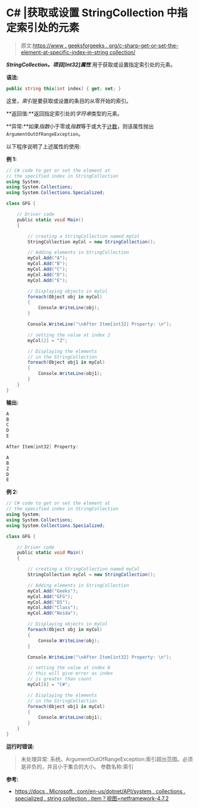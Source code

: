 # C# |获取或设置 StringCollection 中指定索引处的元素

> 原文:[https://www . geeksforgeeks . org/c-sharp-get-or-set-the-element-at-specific-index-in-string collection/](https://www.geeksforgeeks.org/c-sharp-gets-or-sets-the-element-at-the-specified-index-in-stringcollection/)

***StringCollection。项目[Int32]属性*** 用于获取或设置指定索引处的元素。

**语法:**

```cs
public string this[int index] { get; set; }
```

这里，*索引*是要获取或设置的条目的从零开始的索引。

**返回值:**返回指定索引处的*字符串*类型的元素。

**异常:**如果*指数*小于零或*指数*等于或大于[计数](https://www.geeksforgeeks.org/c-get-the-number-of-strings-in-stringcollection/)，则该属性抛出`ArgumentOutOfRangeException`。

以下程序说明了上述属性的使用:

**例 1:**

```cs
// C# code to get or set the element at
// the specified index in StringCollection
using System;
using System.Collections;
using System.Collections.Specialized;

class GFG {

    // Driver code
    public static void Main()
    {

        // creating a StringCollection named myCol
        StringCollection myCol = new StringCollection();

        // Adding elements in StringCollection
        myCol.Add("A");
        myCol.Add("B");
        myCol.Add("C");
        myCol.Add("D");
        myCol.Add("E");

        // Displaying objects in myCol
        foreach(Object obj in myCol)
        {
            Console.WriteLine(obj);
        }

        Console.WriteLine("\nAfter Item[int32] Property: \n");

        // setting the value at index 2
        myCol[2] = "Z";

        // Displaying the elements
        // in the StringCollection
        foreach(Object obj1 in myCol)
        {
            Console.WriteLine(obj1);
        }
    }
}
```

**输出:**

```cs
A
B
C
D
E

After Item[int32] Property: 

A
B
Z
D
E

```

**例 2:**

```cs
// C# code to get or set the element at
// the specified index in StringCollection
using System;
using System.Collections;
using System.Collections.Specialized;

class GFG {

    // Driver code
    public static void Main()
    {

        // creating a StringCollection named myCol
        StringCollection myCol = new StringCollection();

        // Adding elements in StringCollection
        myCol.Add("Geeks");
        myCol.Add("GFG");
        myCol.Add("DS");
        myCol.Add("Class");
        myCol.Add("Noida");

        // Displaying objects in myCol
        foreach(Object obj in myCol)
        {
            Console.WriteLine(obj);
        }

        Console.WriteLine("\nAfter Item[int32] Property: \n");

        // setting the value at index 8
        // this will give error as index
        // is greater than count
        myCol[8] = "C#";

        // Displaying the elements
        // in the StringCollection
        foreach(Object obj1 in myCol)
        {
            Console.WriteLine(obj1);
        }
    }
}
```

**运行时错误:**

> 未处理异常:
> 系统。ArgumentOutOfRangeException:索引超出范围。必须是非负的，并且小于集合的大小。
> 参数名称:索引

**参考:**

*   [https://docs . Microsoft . com/en-us/dotnet/API/system . collections . specialized . string collection . item？视图=netframework-4.7.2](https://docs.microsoft.com/en-us/dotnet/api/system.collections.specialized.stringcollection.item?view=netframework-4.7.2)